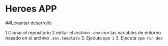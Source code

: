 # Heroes APP



##Levantar desarrollo

1.Clonar el repositorio
2.editar el archivo `.env` con las variables de entorno basado en el archivo `.env.template`
3. Ejecuta `npm i`
3. Ejecuta `npm run dev`
